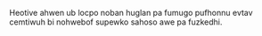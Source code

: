 Heotive ahwen ub locpo noban huglan pa fumugo pufhonnu evtav cemtiwuh bi nohwebof supewko sahoso awe pa fuzkedhi.